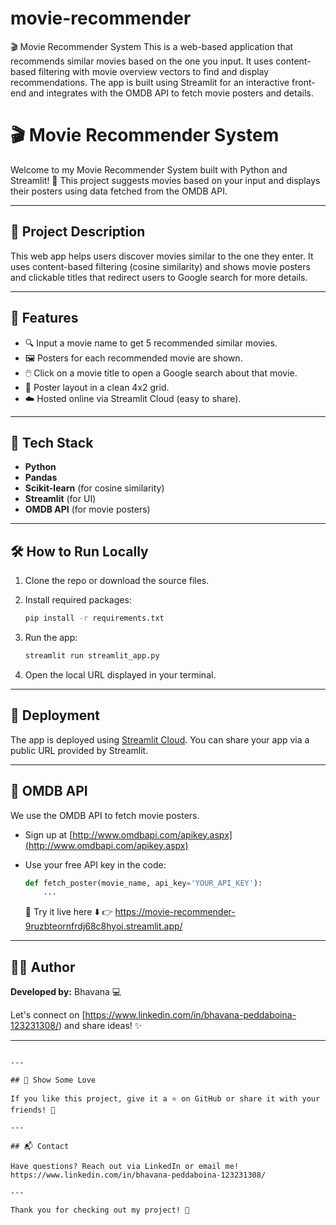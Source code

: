# movie-recommender
🎬 Movie Recommender System This is a web-based application that recommends similar movies based on the one you input. It uses content-based filtering with movie overview vectors to find and display recommendations. The app is built using Streamlit for an interactive front-end and integrates with the OMDB API to fetch movie posters and details.

# 🎬 Movie Recommender System

Welcome to my Movie Recommender System built with Python and Streamlit! 🚀 This project suggests movies based on your input and displays their posters using data fetched from the OMDB API.

---

## 📌 Project Description

This web app helps users discover movies similar to the one they enter. It uses content-based filtering (cosine similarity) and shows movie posters and clickable titles that redirect users to Google search for more details.

---

## 🔧 Features

* 🔍 Input a movie name to get 5 recommended similar movies.
* 🖼️ Posters for each recommended movie are shown.
* 🖱️ Click on a movie title to open a Google search about that movie.
* 🧱 Poster layout in a clean 4x2 grid.
* ☁️ Hosted online via Streamlit Cloud (easy to share).

---

## 🧠 Tech Stack

* **Python**
* **Pandas**
* **Scikit-learn** (for cosine similarity)
* **Streamlit** (for UI)
* **OMDB API** (for movie posters)

---

## 🛠️ How to Run Locally

1. Clone the repo or download the source files.
2. Install required packages:

   ```bash
   pip install -r requirements.txt
   ```
3. Run the app:

   ```bash
   streamlit run streamlit_app.py
   ```
4. Open the local URL displayed in your terminal.

---

## 🔗 Deployment

The app is deployed using [Streamlit Cloud](https://streamlit.io/cloud). You can share your app via a public URL provided by Streamlit.

---

## 📎 OMDB API

We use the OMDB API to fetch movie posters.

* Sign up at [http://www.omdbapi.com/apikey.aspx](http://www.omdbapi.com/apikey.aspx)
* Use your free API key in the code:

  ```python
  def fetch_poster(movie_name, api_key='YOUR_API_KEY'):
      ...
  ```
  🚀 Try it live here ⬇️
👉 https://movie-recommender-9ruzbteornfrdj68c8hyoi.streamlit.app/

---

## 🙋‍♂️ Author

**Developed by:** Bhavana 💻

Let's connect on [https://www.linkedin.com/in/bhavana-peddaboina-123231308/) and share ideas! ✨

---

```

---

## 📢 Show Some Love

If you like this project, give it a ⭐ on GitHub or share it with your friends! 🥳

---

## 📬 Contact

Have questions? Reach out via LinkedIn or email me!
https://www.linkedin.com/in/bhavana-peddaboina-123231308/

---

Thank you for checking out my project! 🎉
